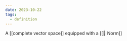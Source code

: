 ```yaml
---
date: 2023-10-22
tags:
  - definition
---
```

A [[complete vector space]] equipped with a [[📘 Norm]]